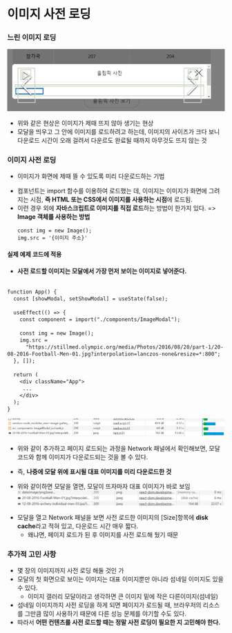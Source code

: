 # 이미지 사전 로딩

### 느린 이미지 로딩

![](a.png)

- 위와 같은 현상은 이미지가 제때 뜨지 않아 생기는 현상
- 모달을 띄우고 그 안에 이미지를 로드하려고 하는데, 이미지의 사이즈가 크다 보니 다운로드 시간이 오래 걸려서
  다운르도 완료될 때까지 아무것도 뜨지 않는 것

### 이미지 사전 로딩

- 이미지가 화면에 제때 뜰 수 있도록 미리 다운로드하는 기법

* 컴포넌트는 import 함수를 이용하여 로드했는 데, 이미지는 이미지가 화면에 그려지는 시점, **즉 HTML 또는 CSS에서 이미지를 사용하는 시점**에 로드됨.
* 이런 경우 외에 **자바스크립트로 이미지를 직접 로드**하는 방법이 한가지 있다. => **Image 객체를 사용하는 방법**
  ```
  const img = new Image();
  img.src = '{이미지 주소}'
  ```

#### 실제 예제 코드에 적용

- **사전 로드할 이미지는 모달에서 가장 먼저 보이는 이미지로 넣어준다.**

```

function App() {
  const [showModal, setShowModal] = useState(false);

  useEffect(() => {
    const component = import("./components/ImageModal");

    const img = new Image();
    img.src =
      "https://stillmed.olympic.org/media/Photos/2016/08/20/part-1/20-08-2016-Football-Men-01.jpg?interpolation=lanczos-none&resize=*:800";
  }, []);

  return (
    <div className="App">
     ...
    </div>
  );
}
```

![](b.png)

- 위와 같이 추가하고 페이지 로드되는 과정을 Network 패널에서 확인해보면, 모달 코드와 함께 이미지가 다운로드되는 것을 볼 수 있다.

* 즉, **나중에 모달 위에 표시될 대표 이미지를 미리 다운로드한 것**

* 위와 같이하면 모달을 열면, 모달이 뜨자마자 대표 이미지가 바로 보임
  ![](c.png)

- 모달을 열고 Network 패널을 보면 사전 로드한 이미지의 [Size]항목에 **disk cache**라고 적혀 있고, 다운로드 시간 매우 짧다.
  - 왜냐면, 페이지 로드가 된 후 이미지를 사전 로드해 뒀기 때문

### 추가적 고민 사항

- 몇 장의 이미지까지 사전 로딩 해둘 것인 가
- 모달의 첫 화면으로 보이는 이미지는 대표 이미지뿐만 아니라 섬네일 이미지도 있을 수 있다.
  - 이미지 갤러리 모달이라고 생각하면 큰 이미지 밑에 작은 다른이미지(섬네일)
- 섬네일 이미지까지 사전 로딩을 하게 되면 페이지가 로드될 때, 브라우저의 리소스를 그만큼 많이 사용하기 때문에 다른 성능 문제를 야기할 수도 있다.
- 따라서 **어떤 컨텐츠를 사전 로드할 때는 정말 사전 로딩이 필요한 지 고민해야 한다.**
